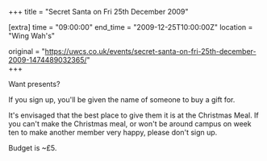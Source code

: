 +++
title = "Secret Santa on Fri 25th December 2009"

[extra]
time = "09:00:00"
end_time = "2009-12-25T10:00:00Z"
location = "Wing Wah's"

original = "https://uwcs.co.uk/events/secret-santa-on-fri-25th-december-2009-1474489032365/"    
+++

Want presents?

If you sign up, you'll be given the name of someone to buy a gift for.

It's envisaged that the best place to give them it is at the Christmas Meal. If you can't make the Christmas meal, or won't be around campus on week ten to make another member very happy, please don't sign up.

Budget is \~£5.

